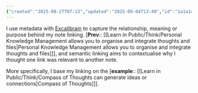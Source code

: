 ```yaml
---
{"created":"2025-08-27T07:13","updated":"2025-09-04T13:40","id":"1a1a1c","dg-permalink":"1a1a1c-semantic-links","dg-publish":true,"dg-path":"Think/Prefer semantic links between notes.md","permalink":"/1a1a1c-semantic-links/","dgPassFrontmatter":true,"noteIcon":"1"}
---
```


I use metadata with [Excalibrain](https://obsidian.md/plugins?id=excalibrain) to capture the relationship, meaning or purpose behind my note linking. [**Prev**:: [[Learn in Public/Think/Personal Knowledge Management allows you to organise and integrate thoughts and files\|Personal Knowledge Management allows you to organise and integrate thoughts and files]]], and semantic linking aims to contextualise why I thought one link was relevant to another note. 

More specifically, I base my linking on the [**example**::  [[Learn in Public/Think/Compass of Thoughts can generate ideas or connections\|Compass of Thoughts]]]. 